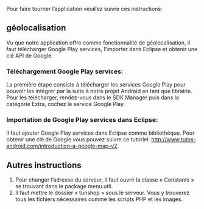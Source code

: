 Pour faire tourner l’application veuillez suivre ces instructions:
## géolocalisation
Vu que notre application offre comme fonctionnalité de  géolocalisation, il faut télécharger Google Play services, l’importer dans Eclipse et obtenir une clé API de Google.
### Téléchargement Google Play services:
La première étape consiste à télécharger les services Google Play pour pouvoir les intégrer par la suite à notre projet Android en tant que librairie.
Pour les télécharger, rendez-vous dans le SDK Manager puis dans la catégorie Extra, cochez le service Google Play.

### Importation de Google Play services dans Eclipse:
Il faut ajouter Google Play services dans Eclipse comme bibliothèque. Pour obtenir une clé de Google vous pouvez suivre ce tutoriel: http://www.tutos-android.com/introduction-a-google-map-v2.

## Autres instructions
1. Pour changer l’adresse du serveur, il faut ouvrir la classe « Constants » se trouvant dans le package menu.util.
2. Il faut mettre le dossier « tunshop » sous le serveur. Vous y trouverez tous les fichiers nécessaires comme les scripts PHP  et les images.
